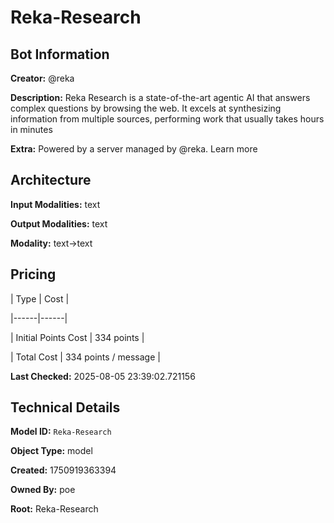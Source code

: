 # Reka-Research

## Bot Information

**Creator:** @reka

**Description:** Reka Research is a state-of-the-art agentic AI that answers complex questions by browsing the web. It excels at synthesizing information from multiple sources, performing work that usually takes hours in minutes

**Extra:** Powered by a server managed by @reka. Learn more


## Architecture

**Input Modalities:** text

**Output Modalities:** text

**Modality:** text->text


## Pricing

| Type | Cost |

|------|------|

| Initial Points Cost | 334 points |

| Total Cost | 334 points / message |


**Last Checked:** 2025-08-05 23:39:02.721156


## Technical Details

**Model ID:** `Reka-Research`

**Object Type:** model

**Created:** 1750919363394

**Owned By:** poe

**Root:** Reka-Research
